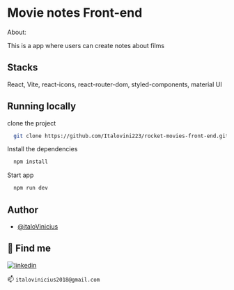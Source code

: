 
# Movie notes Front-end

About:

This is a app where users can create notes about films


## Stacks

 React, Vite, react-icons, react-router-dom, styled-components, material UI



## Running locally

clone the project

```bash
  git clone https://github.com/Italovini223/rocket-movies-front-end.git
```


Install the dependencies

```bash
  npm install
```

Start app

```bash
  npm run dev
```


## Author

- [@italoVinicius](https://www.github.com/Italovini223)


## 🔗 Find me

[![linkedin](https://img.shields.io/badge/linkedin-0A66C2?style=for-the-badge&logo=linkedin&logoColor=white)](https://www.linkedin.com/in/%C3%ADtalo-vinicius-6469281bb/)

📫  `italovinicius2018@gmail.com`


